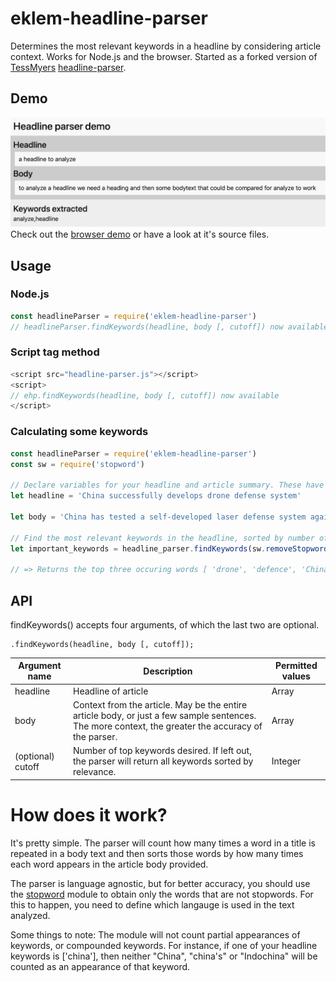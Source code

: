 # eklem-headline-parser

Determines the most relevant keywords in a headline by considering article context. Works for Node.js and the browser. Started as a forked version of [TessMyers](https://github.com/TessMyers) [headline-parser](https://github.com/TessMyers/headline-parser).

## Demo
![Browser demo screenshot](./demo/ehp-demo-screenshot.png)
Check out the [browser demo](https://eklem.github.io/eklem-headline-parser/dist/headline-parser.2.0.1.js) or have a look at it's source files.


## Usage

### Node.js

```javascript
const headlineParser = require('eklem-headline-parser')
// headlineParser.findKeywords(headline, body [, cutoff]) now available
```

### Script tag method
```javascript
<script src="headline-parser.js"></script>
<script>
// ehp.findKeywords(headline, body [, cutoff]) now available
</script>
```

### Calculating some keywords

```javascript
const headlineParser = require('eklem-headline-parser')
const sw = require('stopword')

// Declare variables for your headline and article summary. These have been edited to provide a good example.
let headline = 'China successfully develops drone defense system'

let body = 'China has tested a self-developed laser defense system against small-scale low-altitude drones, state media said on Sunday. Reportedly, the drone defense is designed to destroy small-scale drones flying within an altitude of 500 meters and at speeds below 50 meters per second. In addition to the drone network, china has developed stealth jets and has built one aircraft carrier.'

// Find the most relevant keywords in the headline, sorted by number of appearances in the body text
let important_keywords = headline_parser.findKeywords(sw.removeStopwords(headline.split(' ')), body.split(' '), 3);

// => Returns the top three occuring words [ 'drone', 'defence', 'China' ], with 'drone' appearing most often.
```

## API

findKeywords() accepts four arguments, of which the last two are optional. 

    .findKeywords(headline, body [, cutoff]);

| Argument name | Description | Permitted values |
|---------------|-------------|------------------|
| headline| Headline of article | Array|
| body | Context from the article. May be the entire article body, or just a few sample sentences. The more context, the greater the accuracy of the parser.| Array|
| (optional) cutoff | Number of top keywords desired. If left out, the parser will return all keywords sorted by relevance. | Integer |
  
# How does it work?

It's pretty simple.  The parser will count how many times a word in a title is repeated in a body text and then sorts those words by how many times each word appears in the article body provided.

The parser is language agnostic, but for better accuracy, you should use the [stopword](https://www.npmjs.org/package/stopword) module to obtain only the words that are not stopwords. For this to happen, you need to define which langauge is used in the text analyzed.

Some things to note: The module will not count partial appearances of keywords, or compounded keywords. For instance, if one of your headline keywords is ['china'], then neither "China", "china's" or "Indochina" will be counted as an appearance of that keyword.
